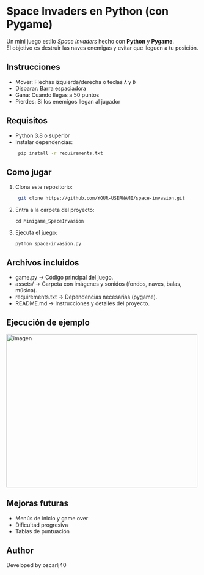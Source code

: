 # Space Invaders en Python (con Pygame)

Un mini juego estilo *Space Invaders* hecho con **Python** y **Pygame**.  
El objetivo es destruir las naves enemigas y evitar que lleguen a tu posición.  

## Instrucciones
- Mover: Flechas izquierda/derecha o teclas `A` y `D`
- Disparar: Barra espaciadora
- Gana: Cuando llegas a 50 puntos
- Pierdes: Si los enemigos llegan al jugador

## Requisitos
- Python 3.8 o superior
- Instalar dependencias:
  ```bash
   pip install -r requirements.txt

## Como jugar
1. Clona este repositorio:
   ```bash
    git clone https://github.com/YOUR-USERNAME/space-invasion.git
   ```
2. Entra a la carpeta del proyecto:
   ```
   cd Minigame_SpaceInvasion
   ```
3. Ejecuta el juego:
   ```
   python space-invasion.py

## Archivos incluidos

- game.py → Código principal del juego.
- assets/ → Carpeta con imágenes y sonidos (fondos, naves, balas, música).
- requirements.txt → Dependencias necesarias (pygame).
- README.md → Instrucciones y detalles del proyecto.

## Ejecución de ejemplo


<img width="500" height="400" alt="imagen" src="https://github.com/user-attachments/assets/71a51937-9258-4e76-bcf3-2158bd54ef80" />


## Mejoras futuras

- Menús de inicio y game over
- Dificultad progresiva
- Tablas de puntuación


## Author
Developed by oscarlj40
